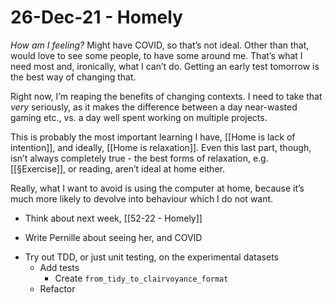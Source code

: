 # 26-Dec-21 - Homely
*How am I feeling?*
Might have COVID, so that’s not ideal. Other than that, would love to see some people, to have some around me. That’s what I need most and, ironically, what I can’t do. Getting an early test tomorrow is the best way of changing that.

Right now, I’m reaping the benefits of changing contexts. I need to take that *very* seriously, as it makes the difference between a day near-wasted gaming etc., vs. a day well spent working on multiple projects. 

This is probably the most important learning I have, [[Home is lack of intention]], and ideally, [[Home is relaxation]]. Even this last part, though, isn’t always completely true - the best forms of relaxation, e.g. [[§Exercise]], or reading, aren’t ideal at home either.

Really, what I want to avoid is using the computer at home, because it’s much more likely to devolve into behaviour which I do not want. 

- Think about next week, [[52-22 - Homely]]

- Write Pernille about seeing her, and COVID

* Try out TDD, or just unit testing, on the experimental datasets
	* Add tests
		* Create `from_tidy_to_clairvoyance_format`
	* Refactor


<!-- #daily/home -->

<!-- {BearID:3DEF94E2-0D01-45E6-B27B-7B188DC8B830-17399-000002698F5790E8} -->
